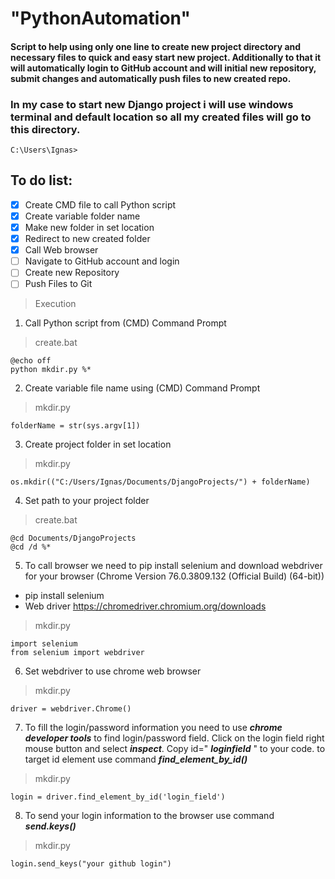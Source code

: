 # "PythonAutomation" 
#### Script to help using only one line to create new project directory and necessary files to quick and easy start new project. Additionally to that it will automatically login to GitHub account and will initial new repository, submit changes and automatically push files to new created repo.

### In my case to start new Django project i will use windows terminal and default location so all my created files will go to this directory. 
``` 
C:\Users\Ignas>
```
## To do list:
- [x] Create CMD file to call Python script
- [x] Create variable folder name
- [x] Make new folder in set location
- [x] Redirect to new created folder
- [x] Call Web browser
- [ ] Navigate to GitHub account and login
- [ ] Create new Repository
- [ ] Push Files to Git

>Execution 
1. Call Python script from (CMD) Command Prompt
> create.bat
```
@echo off
python mkdir.py %*
```
<!-- 1.1 Import 
```
import os
import sys
``` -->

2. Create variable file name using (CMD) Command Prompt
> mkdir.py
```
folderName = str(sys.argv[1])
```
3. Create project folder in set location
> mkdir.py
```
os.mkdir(("C:/Users/Ignas/Documents/DjangoProjects/") + folderName)
```
4. Set path to your project folder 
> create.bat
```
@cd Documents/DjangoProjects
@cd /d %*
```
5. To call browser we need to pip install selenium and download webdriver for your browser (Chrome Version 76.0.3809.132 (Official Build) (64-bit))
- pip install selenium
- Web driver <https://chromedriver.chromium.org/downloads>
> mkdir.py
```
import selenium
from selenium import webdriver
```
6. Set webdriver to use chrome web browser
> mkdir.py
```
driver = webdriver.Chrome()
```
7. To fill the login/password information you need to use ***chrome developer tools*** to find login/password field. Click on the login field right mouse button and select ***inspect***. Copy  id=" ***loginfield*** " to your code.
to target id element use command ***find_element_by_id()***
> mkdir.py
```
login = driver.find_element_by_id('login_field')
```
8. To send your login information to the browser use command ***send.keys()***
>mkdir.py
```
login.send_keys("your github login")
```
